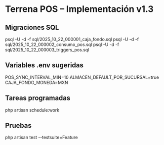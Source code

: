 # Terrena POS – Implementación v1.3

## Migraciones SQL
psql -U <user> -d <db> -f sql/2025_10_22_000001_caja_fondo.sql
psql -U <user> -d <db> -f sql/2025_10_22_000002_consumo_pos.sql
psql -U <user> -d <db> -f sql/2025_10_22_000003_triggers_pos.sql

## Variables .env sugeridas
POS_SYNC_INTERVAL_MIN=10
ALMACEN_DEFAULT_POR_SUCURSAL=true
CAJA_FONDO_MONEDA=MXN

## Tareas programadas
php artisan schedule:work

## Pruebas
php artisan test --testsuite=Feature